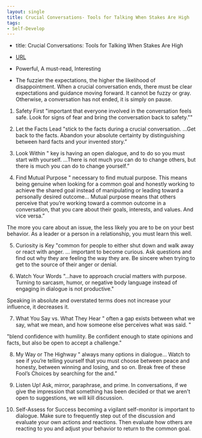 ```yaml
---
layout: single
title: Crucial Conversations- Tools for Talking When Stakes Are High
tags:
- Self-Develop
---
```


- title: Crucial Conversations: Tools for Talking When Stakes Are High
- [URL](https://www.amazon.com/Crucial-Conversations-Talking-Stakes-Second/dp/1469266822)
- Powerful, A must-read, Interesting




- The fuzzier the expectations, the higher the likelihood of disappointment. When a crucial conversation ends, there must be clear expectations and guidance moving forward. It cannot be fuzzy or gray. Otherwise, a conversation has not ended, it is simply on pause.

1. Safety First
"important that everyone involved in the conversation feels safe. Look for signs of fear and bring the conversation back to safety.""

2. Let the Facts Lead
"stick to the facts during a crucial conversation. ...Get back to the facts. Abandon your absolute certainty by distinguishing between hard facts and your invented story.”

3. Look Within
" key  is having an open dialogue, and to do so you must start with yourself. ...There is not much you can do to change others, but there is much you can do to change yourself.”

4. Find Mutual Purpose
" necessary to find mutual purpose. This means being genuine when looking for a common goal and honestly working to achieve the shared goal instead of manipulating or leading toward a personally desired outcome... Mutual purpose means that others perceive that you’re working toward a common outcome in a conversation, that you care about their goals, interests, and values. And vice versa.” 

 The more you care about an issue, the less likely you are to be on your best behavior. As a leader or a person in a relationship, you must learn this well. 

5. Curiosity is Key
"common for people to either shut down and walk away or react with anger. ... important to become curious. Ask questions and find out why they are feeling the way they are. Be sincere when trying to get to the source of their anger or denial.


6. Watch Your Words
"...have to approach crucial matters with purpose. Turning to sarcasm, humor, or negative body language instead of engaging in dialogue is not productive." 

Speaking in absolute and overstated terms does not increase your influence, it decreases it. 

7.  What You Say vs. What They Hear
" often a gap exists between what we say, what we mean, and how someone else perceives what was said. " 

"blend confidence with humility. Be confident enough to state opinions and facts, but also be open to accept a challenge."

8.  My Way or The Highway
" always many options in dialogue... Watch to see if you’re telling yourself that you must choose between peace and honesty, between winning and losing, and so on. Break free of these Fool’s Choices by searching for the and.” 


9. Listen Up!
Ask, mirror, paraphrase, and prime. In conversations, if we give the impression that something has been decided or that we aren't open to suggestions, we will kill discussion.

10. Self-Assess for Success
 becoming a vigilant self-monitor is important to dialogue. Make sure to frequently step out of the discussion and evaluate your own actions and reactions. Then evaluate how others are reacting to you and adjust your behavior to return to the common goal.
